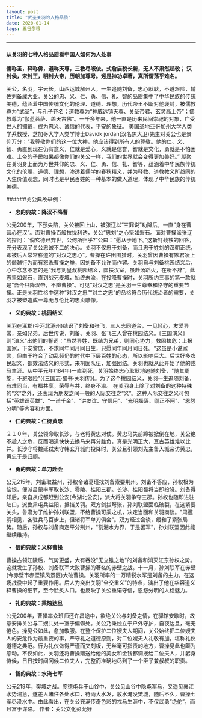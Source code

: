 ```yaml
---
layout: post
title: "武圣关羽的人格品质"
date: 2020-01-14 
tags: 五谷杂粮  
---
```


-------------


#### **从关羽的七种人格品质看中国人如何为人处事**
**儒称圣，释称佛，道称天尊，三教尽皈依。式詹庙貌长新，无人不肃然起敬；
汉封侯，宋封王，明封大帝，历朝加尊号。矧是神功卓著，真所谓荡乎难名。**

关公，名羽，字云长，山西运城解州人，一生追随刘备，忠心耿耿，不避艰险，辅佐刘备成大业。关公的忠、义、仁、勇、信、礼、智的品质集中了中华民族的传统美德，蕴涵着中国传统文化的伦理、道德、理想，历代帝王不断对他褒封，被儒教尊为“武圣”，与孔子齐名；道教尊为“神威远镇天尊、关圣帝君、玄灵高上帝”；佛教尊为“伽蓝菩萨、盖天古佛”。一千多年来，他一直是历来民间崇祀的对象，广受世人的拥戴，成为忠义、诚信的代表，平安的象征。
美国圣地亚哥加州大学人类学系教授、芝加哥大学人类学博士Davidk jordan(汉名焦大卫)先生对关公也是景仰万分；“我尊敬你们的这一位大神，他应该得到所有人的尊敬。他的仁、义、智、勇直到现在仍有意义，仁就是爱心，义就是信誉，智就是文化，勇就是不怕困难。上帝的子民如果都像你们的关公一样，我们的世界就会变得更加美好。”
凝聚在关羽身上而为万世共仰的忠、义、仁、勇、信、礼、智等，蕴涵着中华民族传统文化的伦理、道德、理想，渗透着儒学的春秋精义，并为释教、道教教义所趋同的人生价值观念，同时也是平民百姓的一种基本的做人道理，体现了中华民族的传统美德。

######关公典故举例：
* **忠的典故：降汉不降曹**

公元200年，下邳失陷，关公被困上山，被张辽以“三罪说”劝降后，一直“身在曹营心在汉”。面对曹操百般拉拢利诱，关公“忠刘”之心坚如磐石。面对曹操派张辽的探问：“倘玄德已弃世，公何所归乎?”公曰：“愿从于地下。”这斩钉截铁的回答，充分表现了关公忠诚不二的决心。关羽不仅忠于刘备，而且忠于姓刘的汉朝正统，即被后人常常称道的“对汉之忠心”。曹操在许田围猎时，关羽曾因曹操有欺君凌上的僭越行为而有怒杀曹操之举，因刘备不允许而作罢。关羽自与刘备桃园结义后，心中念念不忘的是“我与刘皇叔桃园结义，匡扶汉室，虽赴汤蹈火，在所不辞”。此志坚如磐石，直到战死麦城，始终未渝，在投降曹操时，关羽所约三事的第一款就是“吾今只降汉帝，不降曹操”。可见“对汉之忠”是关羽一生尊奉和恪守的重要节操。正是关羽性格中这种“对汉之忠”“对主之忠”的品格符合历代统治者的需要，关羽才被塑造成一尊无与伦比的忠贞雕像。

* **义的典故：桃园结义**

关羽在涿郡(今河北涿州)结识了刘备和张飞，三人志同道合，一见倾心，友爱异常，亲如兄弟。后世传说，刘备、关羽、张飞三人曾在桃园结义。《三国演义》则"演义"出他们的誓词："虽然异姓，既结为兄弟，则同心协力，救困扶危；上报国家，下安黎庶，不求同年同月同日生，只愿同年同月同日死。"这虽是小说家言，但由于符合了动乱频仍的时代中下层百姓的心态，所以影响巨大。后世好多农民起义，都效法结义的形式，来巩固队伍，加强团结。关羽也就从此开始了他的戎马生涯。从中平元年(184年)一直到死，关羽始终忠心耿耿地追随刘备，"随其周旋，不避艰险"(《三国志·蜀书·关羽传》)。为了这个桃园结义，关羽一生追随刘备，有难同当，有福共享，荣辱与共，终身不渝。
在关羽身上除了对刘备的这种特殊的“义”之外，还表现为朋友之间一般的人际交往之“义”。这种人际交往之义可包括“英雄识英雄”、“一诺千金”、“讲友谊、守信用”、“光明磊落、刚正不阿”、“恩怨分明”等内容和方面。

* **仁的典故：仁待黄忠**

２１０年，关公领命取长沙，与老将黄忠对仗。黄忠马失前蹄被掀倒在地，关公绝不趁人之危，反而喝道快快去换马来再分胜负，真是光明正大，亘古英雄难以比并。长沙守将魏延弒太守韩玄开城门投降时，关公且引领刘先主备入城亲访黄忠，黄忠于是归顺。

* **勇的典故：单刀赴会**

公元215年，刘备取益州，孙权令诸葛瑾找刘备索要荆州。刘备不答应，孙权极为恼恨，便派吕蒙率军取长沙、零陵、桂阳三郡。长沙、桂阳蜀将当即投降。刘备得知后，亲自从成都赶到公安(今湖北公安)，派大将关羽争夺三郡。孙权也随即进驻陆口，派鲁肃屯兵益阳，抵挡关羽。双方剑拔弩张，孙刘联盟面临破裂，在这紧要关头，鲁肃为了维护孙刘联盟，不给曹操可乘之机，决定当面和关羽商谈。"肃邀羽相见，各驻兵马百步上，但诸将军单刀俱会"。双方经过会谈，缓和了紧张局势。随后，孙权与刘备商定平分荆州，"割湘水为界，于是罢军"，孙刘联盟因此能继续维持。

* **信的典故：义释曹操**

曹操占领江陵后，气势更盛，大有吞没"无立锥之地"的刘备和消灭江东孙权之势。这就发生了孙权、刘备联军大败曹操的著名的赤壁之战。十一月，孙刘联军在赤壁(今赤壁市赤壁镇风景区)大破曹操。关羽所率的一万精锐水军是刘备的主力，在这场战役中起了重要作用。后人为突出关羽"全交重义"的特点，演出了他在华容道义释曹操的细节，至今脍炙人口。也反映了关公重诺守信，恩怨分明的人格魅力。

* **礼的典故：秉烛达旦**

公元200年，曹操率众班师还许昌途中，欲绝关公与刘备之情，在驿馆安歇时，故意安排关公与二嫂共处一室于偏僻处。关公乃秉烛立于户外守护，自夜达旦，毫无倦色。操见公如此，愈加敬服。在整个保护二位嫂夫人期间，关公始终把二位嫂夫人的安危作为最重要的事，严守礼之道德原则，对二位嫂夫人礼敬有加，堪称礼仪道德之典范。行为礼仪做得严谨而又刻板，无丝毫可指责的地方，曹操见此也颇为感动。不仅如此，关羽还将曹操赠送给他的美女和金钱都调拨给二位夫人，并躬身侍候，日日按时间问候二位夫人，完整而准确地尽到了一个臣子兼叔叔的职责。

* **智的典故：水淹七军**

公元219年，樊城之战。庞德屯兵于山谷中，关公见山谷中隐屯军马，又遥见襄江水势湍急，遂差人堵住各处水口，待雨大水发，放水淹没樊城，随后不久，曹操七军尽没水中。由此看出，在关公充满传奇色彩的戎马生涯中，不仅武勇“绝伦”，而且富于谋略。
作者：关公文化彭允好